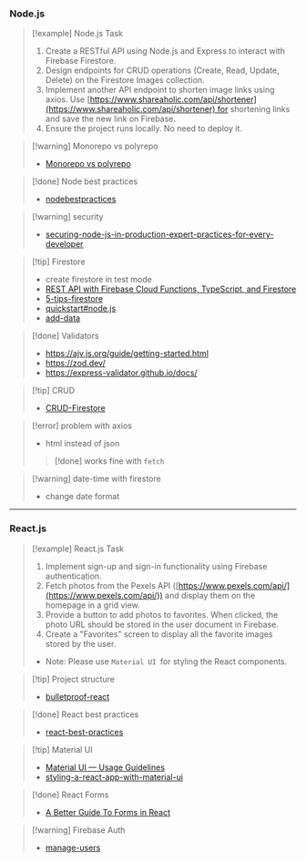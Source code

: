 ### Node.js 


>[!example] Node.js Task
>1. Create a RESTful API using Node.js and Express to interact with Firebase Firestore.
>2. Design endpoints for CRUD operations (Create, Read, Update, Delete) on the Firestore Images collection.
>3. Implement another API endpoint to shorten image links using axios. Use [https://www.shareaholic.com/api/shortener](https://www.shareaholic.com/api/shortener) for shortening links and save the new link on Firebase.
>4. Ensure the project runs locally. No need to deploy it.


>[!warning] Monorepo vs polyrepo
> - [Monorepo vs polyrepo](https://medium.com/@cfryerdev/monorepo-vs-polyrepo-the-great-debate-7b71068e005c)



>[!done] Node best practices
> - [nodebestpractices](https://github.com/goldbergyoni/nodebestpractices)

>[!warning] security 
> - [securing-node-js-in-production-expert-practices-for-every-developer](https://javascript.plainenglish.io/securing-node-js-in-production-expert-practices-for-every-developer-9343c1ee0f79)

>[!tip] Firestore
> - create firestore in test mode
> - [REST API with Firebase Cloud Functions, TypeScript, and Firestore](https://blog.logrocket.com/building-rest-api-firebase-cloud-functions-typescript-firestore/)
> - [5-tips-firestore](https://techhub.iodigital.com/articles/5-firestore-tips?ref=dailydev)
> - [quickstart#node.js](https://firebase.google.com/docs/firestore/quickstart#node.js)
> - [add-data](https://firebase.google.com/docs/firestore/manage-data/add-data)

>[!done] Validators
> - https://ajv.js.org/guide/getting-started.html
> - https://zod.dev/
> -  https://express-validator.github.io/docs/

>[!tip] CRUD
> - [CRUD-Firestore](https://dev.to/ibukunfolay/build-a-nodejs-server-using-firebasefirestore-crud-2725)

>[!error] problem with axios
> - html instead of json 
> >[!done] works fine with `fetch`

>[!warning] date-time with firestore
>- change date format 

---

### React.js


>[!example] React.js Task
>1. Implement sign-up and sign-in functionality using Firebase authentication.
>2. Fetch photos from the Pexels API ([https://www.pexels.com/api/](https://www.pexels.com/api/)) and display them on the homepage in a grid view.
>3. Provide a button to add photos to favorites. When clicked, the photo URL should be stored in the user document in Firebase.
>4. Create a "Favorites" screen to display all the favorite images stored by the user.
>- Note: Please use `Material UI `for styling the React components.


>[!tip] Project structure
> - [bulletproof-react](https://github.com/alan2207/bulletproof-react)

>[!done] React best practices
> - [react-best-practices](https://blog.bitsrc.io/react-best-practices-55aca2f38606)

>[!tip] Material UI
>- [Material UI — Usage Guidelines](https://medium.com/@malikxawais/material-ui-usage-guidelines-fd8fb39d8529)
> - [styling-a-react-app-with-material-ui](https://www.pluralsight.com/resources/blog/guides/styling-a-react-app-with-material-ui)

>[!done] React Forms
> - [A Better Guide To Forms in React](https://dev.to/ajones_codes/a-better-guide-to-forms-in-react-47f0#:~:text=The%20key%20to%20understanding%20React,re%2Drender%20from%20that%20state.)

>[!warning] Firebase Auth
> - [manage-users](https://firebase.google.com/docs/auth/web/manage-users)

